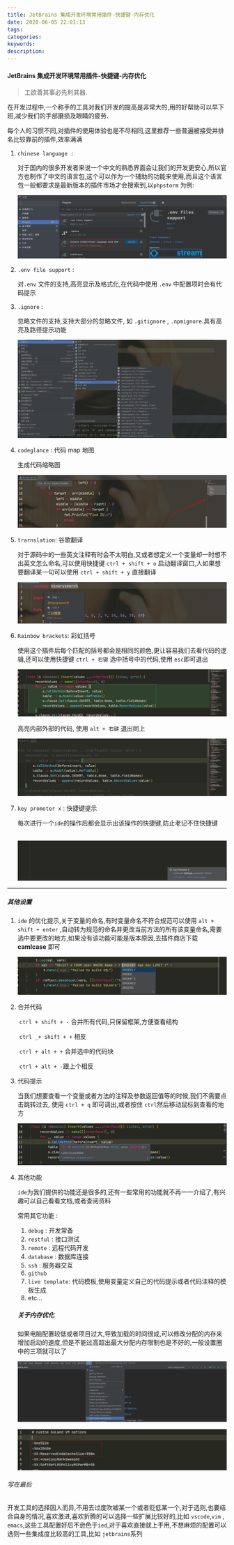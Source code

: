 ```yaml
---
title: JetBrains 集成开发环境常用插件-快捷键-内存优化
date: 2020-06-05 22:01:13
tags:
categories:
keywords:
description:
---
```


#### JetBrains 集成开发环境常用插件-快捷键-内存优化

> 工欲善其事必先利其器.

在开发过程中,一个称手的工具对我们开发的提高是非常大的,用的好帮助可以早下班,减少我们的手部磨损及眼睛的疲劳.

每个人的习惯不同,对插件的使用体验也是不尽相同,这里推荐一些普遍被接受并排名比较靠前的插件,效率满满

<!--more-->

1. `chinese language :`

   对于国内的很多开发者来说一个中文的熟悉界面会让我们的开发更安心,所以官方也制作了中文的语言包,这个可以作为一个辅助的功能来使用,而且这个语言包一般都要求是最新版本的插件市场才会搜索到,以`phpstorm` 为例:

   ![1591358931055](jetbrains-plugins/1591358931055.png)

2. `.env file support` :

   对`.env` 文件的支持,高亮显示及格式化,在代码中使用 `.env` 中配置项时会有代码提示

3. `.ignore` :

   忽略文件的支持,支持大部分的忽略文件, 如 `.gitignore` , `.npmignore`.具有高亮及路径提示功能

   ![1591362974302](jetbrains-plugins/1591362974302.png)

4. `codeglance` : 代码 map 地图

   生成代码缩略图

   ![1591363133231](jetbrains-plugins/1591363133231.png)

5. `trarnslation`: 谷歌翻译

   对于源码中的一些英文注释有时会不太明白,又或者想定义一个变量却一时想不出英文怎么命名,可以使用快捷键 `ctrl + shift + o` 启动翻译窗口,人如果想要翻译某一句可以使用 `ctrl + shift + y` 直接翻译

   ![1591363427252](jetbrains-plugins/1591363427252.png)

6. `Rainbow brackets`: 彩虹括号

   ​ 使用这个插件后每个匹配的括号都会是相同的颜色,更让容易我们去看代码的逻辑,还可以使用快捷键 `ctrl + 右键` 选中括号中的代码,使用 `esc`即可退出

   ![1591363840517](jetbrains-plugins/1591363840517.png)

   高亮内部外部的代码, 使用 `alt + 右键` 退出同上

   ![1591363918107](jetbrains-plugins/1591363918107.png)

7. `key promoter x` : 快捷键提示

   ​ 每次进行一个`ide`的操作后都会显示出该操作的快捷键,防止老记不住快捷键

   ​ ![1591364722272](jetbrains-plugins/1591364722272.png)

---

##### 其他设置

1. `ide` 的优化提示,关于变量的命名,有时变量命名不符合规范可以使用 `alt + shift + enter` ,自动转为规范的命名并更改当前方法的所有该变量命名,需要选中要更改的地方,如果没有该功能可能是版本原因,去插件商店下载 **camlcase** 即可

   ![1591364507177](jetbrains-plugins/1591364507177.png)

2. 合并代码

   ​ `ctrl + shift + -` 合并所有代码,只保留框架,方便查看结构

   ​ `ctrl _+ shift + +` 相反

   ​ `ctrl + alt + +` 合并选中的代码块

   ​ `ctrl + alt + -`跟上个相反

3. 代码提示

   ​ 当我们想要查看一个变量或者方法的注释及参数返回值等的时候,我们不需要点击跳转过去, 使用 `ctrl + q` 即可调出,或者按住 `ctrl`然后移动鼠标到查看的地方

   ![1591365024443](jetbrains-plugins/1591365024443.png)

4. 其他功能

   `ide`为我们提供的功能还是很多的,还有一些常用的功能就不再一一介绍了,有兴趣可以自己看看文档,或者查阅资料

   常用其它功能 :

   1. `debug` : 开发常备
   2. `restful` : 接口测试
   3. `remote` : 远程代码开发
   4. `database` : 数据库连接
   5. `ssh` : 服务器交互
   6. `github`
   7. `live template`: 代码模板,使用变量定义自己的代码提示或者代码注释的模板生成
   8. etc...

   ##### 关于内存优化

   如果电脑配置较低或者项目过大,导致加载的时间很成,可以修改分配的内存来增加启动的速度,但是不能过高超出最大分配内存限制也是不好的,一般设置圈中的三项就可以了

   ![1591365830018](jetbrains-plugins/1591365830018.png)

   ![1591365895761](jetbrains-plugins/1591365895761.png)

###### 写在最后

开发工具的选择因人而异,不用去过度吹嘘某一个或者贬低某一个,对于选则,也要结合自身的情况,喜欢激进,喜欢折腾的可以选择一些扩展比较好的,比如 `vscode`,`vim` , `emacs`,这些工具配置好后不逊色于`ied`,对于喜欢直接就上手用,不想麻烦的配置可以选则一些集成度比较高的工具,比如 `jetbrains`系列

